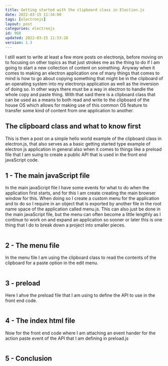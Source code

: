 ```yaml
---
title: Getting started with the clipboard class in Election.js
date: 2022-03-15 11:34:00
tags: [electronjs]
layout: post
categories: electronjs
id: 968
updated: 2022-03-15 11:53:28
version: 1.3
---
```


I still want to write at least a few more posts on electronjs, before moving on to focusing on other topics as that just strokes me as the thing to do if I am going to start a new collection of content on something. Anyway when it comes to making an electron application one of many things that comes to mind is how to go about copying something that might be in the clipboard of an operating system into my electronjs application as well as the inversion of doing so. In other ways there must be a way in electron to handle the whole copy and paste thing. With that said there is a clipboard class that can be used as a means to both read and write to the clipboard of the house OS which allows for making use of this common OS feature to transfer some kind of content from one application to another.

<!-- more -->

## The clipboard class and what to know first

This is then a post on a simple hello world example of the clipboard class in electron.js, that also serves as a basic getting started type example of electron js application in general also when it comes to things like a preload file that I am suing to create a public API that is used in the front end javaScript code.

## 1 - The main javaScript file

In the main javaScript file I have some events for what to do when the application first starts, and for this I am create creating the main browser window for this. When doing so I create a custom menu for the application and to do so I require in an object that is exported by another file in the root name space of the application called menu.js. This can also just be done in the main javaScript file, but the menu can often become a little lengthly as I continue to work on and expand an application so sooner or later this is one thing that I do to break down a project into smaller pieces.

```js
```

## 2 - The menu file

In the menu file I am using the clipboard class to read the contents of the clipboard for a paste option in the edit menu.

```js
```

## 3 - preload

Here I ahve the preload file that I am using to define the API to use in the front end code.

```js
```

## 4 - The index html file

Now for the front end code where I am attaching an event hander for the action paste event of the API that I am defining in preload.js

```html
```

## 5 - Conclusion